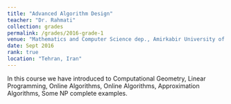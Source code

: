 ```yaml
---
title: "Advanced Algorithm Design"
teacher: "Dr. Rahmati"
collection: grades
permalink: /grades/2016-grade-1
venue: "Mathematics and Computer Science dep., Amirkabir University of Technology."
date: Sept 2016
rank: true
location: "Tehran, Iran"
---
```


In this course we have introduced to Computational Geometry, Linear Programming, Online Algorithms, Online Algorithms, Approximation Algorithms, Some NP complete examples. 

